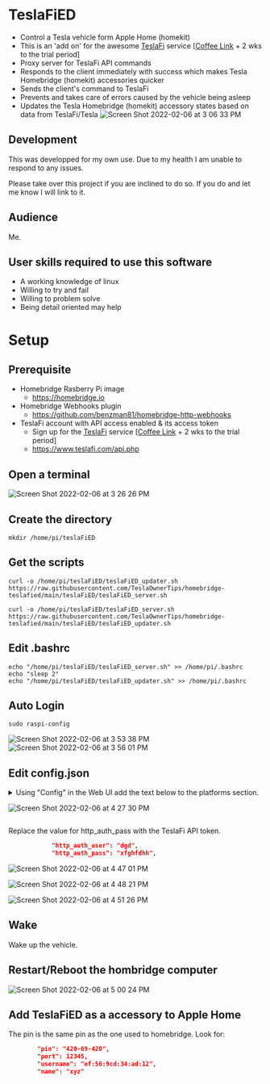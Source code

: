 # TeslaFiED
  * Control a Tesla vehicle form Apple Home (homekit)
  * This is an 'add on' for the awesome [TeslaFi](https://www.teslafi.com) service [[Coffee Link](https://www.teslafi.com/signup.php?referred=teslaowner.tips) + 2 wks to the trial period]
  * Proxy server for TeslaFi API commands
  * Responds to the client immediately with success which makes Tesla Homebridge (homekit) accessories quicker
  * Sends the client's command to TeslaFi
  * Prevents and takes care of errors caused by the vehicle being asleep
  * Updates the Tesla Homebridge (homekit) accessory states based on data from TeslaFi/Tesla
![Screen Shot 2022-02-06 at 3 06 33 PM](https://user-images.githubusercontent.com/78335749/152699340-76897c86-7cc8-4841-874d-49fd4b54ec1a.png)

## Development
This was developped for my own use. Due to my health I am unable to respond to any issues. 

Please take over this project if you are inclined to do so. If you do and let me know I will link to it.

## Audience
Me.

## User skills required to use this software
  - A working knowledge of linux
  - Willing to try and fail
  - Willing to problem solve
  - Being detail oriented may help

# Setup
## Prerequisite
  * Homebridge Rasberry Pi image
    - https://homebridge.io
  * Homebridge Webhooks plugin
    - https://github.com/benzman81/homebridge-http-webhooks
  * TeslaFi account with API access enabled & its access token
    - Sign up for the [TeslaFi](https://www.teslafi.com) service [[Coffee Link](https://www.teslafi.com/signup.php?referred=teslaowner.tips) + 2 wks to the trial period]
    - https://www.teslafi.com/api.php

## Open a terminal
![Screen Shot 2022-02-06 at 3 26 26 PM](https://user-images.githubusercontent.com/78335749/152700604-e7567678-0258-4f7e-ab9c-3765d73f4d23.png)

## Create the directory
```
mkdir /home/pi/teslaFiED
```
## Get the scripts
```
curl -o /home/pi/teslaFiED/teslaFiED_updater.sh https://raw.githubusercontent.com/TeslaOwnerTips/homebridge-teslafied/main/teslaFiED/teslaFiED_server.sh
```
```
curl -o /home/pi/teslaFiED/teslaFiED_server.sh https://raw.githubusercontent.com/TeslaOwnerTips/homebridge-teslafied/main/teslaFiED/teslaFiED_updater.sh
```
## Edit .bashrc
```
echo "/home/pi/teslaFiED/teslaFiED_server.sh" >> /home/pi/.bashrc
echo "sleep 2"
echo "/home/pi/teslaFiED/teslaFiED_updater.sh" >> /home/pi/.bashrc
```
## Auto Login
```
sudo raspi-config 
```
![Screen Shot 2022-02-06 at 3 53 38 PM](https://user-images.githubusercontent.com/78335749/152700913-cebc5839-870c-4d2a-b133-eace87163ce1.png)
![Screen Shot 2022-02-06 at 3 56 01 PM](https://user-images.githubusercontent.com/78335749/152700979-447d78d1-2f7c-4e6f-b7ad-23dbdd7f2576.png)

## Edit config.json
<details> 
  <summary>Using "Config" in the Web UI add the text below to the platforms section.
   
 ![Screen Shot 2022-02-06 at 4 27 30 PM](https://user-images.githubusercontent.com/78335749/152702324-878aab49-fe16-4223-9454-3025dd28f27e.png)
   
 </summary> 
 
 Place a comma after the preceeding closing brace "},". 

```json
        {
            "webhook_port": "51828",
            "webhook_listen_host": "localhost",
            "http_auth_user": "dgd",
            "http_auth_pass": "xfghfdhh",
            "update_loop_delay": "1",
            "update_interval[online]": "120",
            "update_interval[asleep]": "240",
            "minimum_idle_duration": "40",
            "tesla_state_values_to_be_converted_to_true": "online Home",
            "sensors": [
                {
                    "id": "inside_tempNN",
                    "name": "Inside",
                    "type": "temperature"
                },
                {
                    "id": "outside_tempNN",
                    "name": "Outside",
                    "type": "temperature"
                },
                {
                    "id": "battery_levelNN",
                    "name": "Bettery Level",
                    "type": "humidity"
                },
                {
                    "id": "charge_limit_socNN",
                    "name": "Charge Limit",
                    "type": "humidity"
                },
                {
                    "id": "locationLB",
                    "name": "At Home",
                    "type": "occupancy"
                },
                {
                    "id": "speedBB",
                    "name": "Moving",
                    "type": "motion"
                },
                {
                    "id": "f*r*p*d*_windowIB",
                    "name": "Windows",
                    "type": "contact"
                },
                {
                    "id": "p*d*f*r*IB",
                    "name": "Doors",
                    "type": "contact"
                },
                {
                    "id": "ftIB",
                    "name": "Frunk",
                    "type": "contact"
                },
                {
                    "id": "rtIB",
                    "name": "Trunk",
                    "type": "contact"
                },
                {
                    "id": "charge_port_cold_weather_modeIB",
                    "name": "Charge Port Cold Mode",
                    "type": "contact"
                },
                {
                    "id": "battery_heater_onIB",
                    "name": "Battery Heater",
                    "type": "contact"
                },
                {
                    "id": "is_auto_conditioning_onIB",
                    "name": "Auto Conditioning",
                    "type": "contact"
                },
                {
                    "id": "is_preconditioningIB",
                    "name": "Pre Conditioning",
                    "type": "contact"
                },
                {
                    "id": "is_rear_defroster_onIB",
                    "name": "Rear Defroster",
                    "type": "contact"
                },
                {
                    "id": "defrost_modeIB",
                    "name": "Defrost Mode",
                    "type": "contact"
                },
                {
                    "id": "side_mirror_heatersIB",
                    "name": "Side Mirror Heaters",
                    "type": "contact"
                },
                {
                    "id": "wiper_blade_heaterIB",
                    "name": "Wiper Heater",
                    "type": "contact"
                },
                {
                    "id": "error-IB-",
                    "name": "Plugin Error",
                    "type": "contact",
                    "autoRelease": false,
                    "autoReleaseTime": 0
                },
                {
                    "id": "cpu_temp",
                    "name": "Tesla Bridge CPU",
                    "type": "temperature"
                }
            ],
            "switches": [
                {
                    "id": "stateBB",
                    "name": "Awake",
                    "on_url": "http://localhost:11111/wake_up&wake=20"
                },
                {
                    "id": "lockedBB",
                    "name": "Tesla's Locks",
                    "on_url": "http://localhost:11111/door_lock&wake=20",
                    "off_url": "http://localhost:11111/door_unlock&wake=20"
                },
                {
                    "id": "is_climate_onBB",
                    "name": "Climate",
                    "on_url": "http://localhost:11111/auto_conditioning_start&wake=20",
                    "off_url": "http://localhost:11111/auto_conditioning_stop&wake=20"
                },
                {
                    "id": "sentry_modeBB",
                    "name": "Sentry Mode",
                    "on_url": "http://localhost:11111/set_sentry_mode&sentryMode=true&wake=20",
                    "off_url": "http://localhost:11111/set_sentry_mode&sentryMode=false&wake=20"
                },
                {
                    "id": "defrost_modeBB",
                    "name": "Defrosters",
                    "on_url": "http://localhost:11111/set_preconditioning_max&statement=true&wake=20",
                    "off_url": "http://localhost:11111/set_preconditioning_max&statement=false&wake=20"
                },
                {
                    "id": "seat_heater_leftBB",
                    "name": "Driver's Seat Heater",
                    "on_url": "http://localhost:11111/command=seat_heater&heater=0&level=2&wake=20",
                    "off_url": "http://localhost:11111/command=seat_heater&heater=0&level=0&wake=20"
                },
                {
                    "id": "seat_heater_rightBB",
                    "name": "Passenger's Seat Heater",
                    "on_url": "http://localhost:11111/command=seat_heater&heater=1&level=2&wake=20",
                    "off_url": "http://localhost:11111/command=seat_heater&heater=1&level=0&wake=20"
                },
                {
                    "id": "pause-BB-",
                    "name": "Pause Bridge",
                    "on_url": "http://localhost:11111/pause",
                    "off_url": "http://localhost:11111/resume"
                }
            ],
            "pushbuttons": [
                {
                    "id": "charge_limit_soc_100-",
                    "name": "Set Charge Limit to 100%",
                    "push_url": "http://localhost:11111/set_charge_limit&charge_limit_soc=100&wake=20"
                },
                {
                    "id": "charge_limit_soc_90-",
                    "name": "Set Charge Limit to 90%",
                    "push_url": "http://localhost:11111/set_charge_limit&charge_limit_soc=90&wake=20"
                },
                {
                    "id": "charge_limit_soc_80-",
                    "name": "Set Charge Limit to 80%",
                    "push_url": "http://localhost:11111/set_charge_limit&charge_limit_soc=80&wake=20"
                },
                {
                    "id": "honk-",
                    "name": "Honk Tesla's Horn",
                    "push_url": "http://localhost:11111/honk&wake=20"
                },
                {
                    "id": "flash_lights-",
                    "name": "Flash Tesla's Lights",
                    "push_url": "http://localhost:11111/flash_lights&wake=20"
                },
                {
                    "id": "reboot-",
                    "name": "Restart Bridge",
                    "push_url": "http://localhost:11111/sudo reboot"
                },
                {
                    "id": "halt-",
                    "name": "Power Off Bridge",
                    "push_url": "http://localhost:11111/halt"
                },
                {
                    "id": "exit-",
                    "name": "Exit Bridge Software",
                    "push_url": "http://localhost:11111/exit 0"
                }
            ],
            "lights": [
                {
                    "id": "cpu_percent",
                    "name": "Tesla Bridge CPU %"
                }
            ],
            "outlets": [
                {
                    "id": "charger_actual_currentOB",
                    "name": "Charging",
                    "on_url": "http://localhost:11111/charge_start&wake=20",
                    "off_url": "http://localhost:11111/charge_stop&wake=20"
                }
            ],
            "windowcoverings": [
                {
                    "id": "charge_port_door_openWN",
                    "name": "Tesla's Charge Port",
                    "open_url": "http://localhost:11111/charge_port_door_open&wake=20",
                    "close_url": "http://localhost:11111/charge_port_door_close&wake=20",
                    "auto_set_current_position": true
                }
            ],
            "_bridge": {
                "name": "TeslaFiED",
                "username": "0E:62:9B:04:20:69",
                "port": 48699
            },
            "platform": "HttpWebHooks"
        }
```
</details>

Replace the value for http_auth_pass with the TeslaFi API token.
```json
            "http_auth_user": "dgd",
            "http_auth_pass": "xfghfdhh",
```
![Screen Shot 2022-02-06 at 4 47 01 PM](https://user-images.githubusercontent.com/78335749/152702710-6aeb80a6-960a-47b9-b03f-ca03ac6a6b69.png)

![Screen Shot 2022-02-06 at 4 48 21 PM](https://user-images.githubusercontent.com/78335749/152702752-39ed7658-5776-4142-b73c-380950e9a981.png)

![Screen Shot 2022-02-06 at 4 51 26 PM](https://user-images.githubusercontent.com/78335749/152702858-a3da37b1-baef-4304-98c6-faac0baccc77.png)

## Wake
 Wake up the vehicle.

## Restart/Reboot the hombridge computer
![Screen Shot 2022-02-06 at 5 00 24 PM](https://user-images.githubusercontent.com/78335749/152703160-916f8c5f-c721-4bad-90a1-7e5e223d9dda.png)

## Add TeslaFiED as a accessory to Apple Home
The pin is the same pin as the one used to homebridge. Look for:
```json
        "pin": "420-69-420",
        "port": 12345,
        "username": "ef:56:9cd:34:ad:12",
        "name": "xyz"
```
